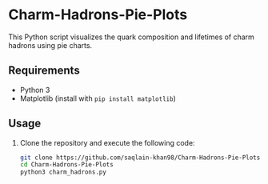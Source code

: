 # Charm-Hadrons-Pie-Plots


This Python script visualizes the quark composition and lifetimes of charm hadrons using pie charts.

## Requirements

- Python 3
- Matplotlib (install with `pip install matplotlib`)

## Usage

1. Clone the repository and execute the following code:

   ```bash
   git clone https://github.com/saqlain-khan98/Charm-Hadrons-Pie-Plots
   cd Charm-Hadrons-Pie-Plots
   python3 charm_hadrons.py
   ```
